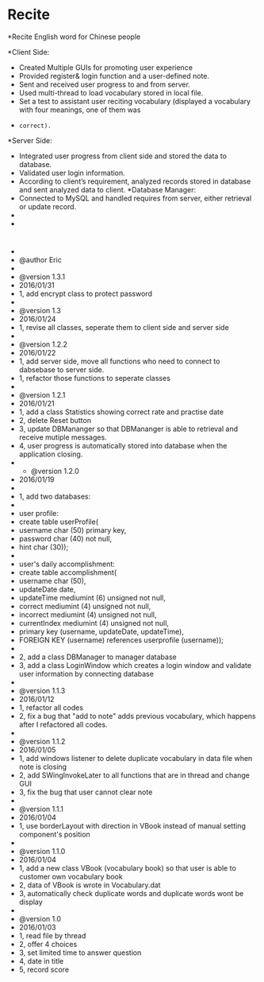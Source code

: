 # Recite

*Recite English word for Chinese people

*Client Side: 
*	 Created Multiple GUIs for promoting user experience 
*	 Provided register& login function and a user-defined note.
*	 Sent and received user progress to and from server. 
*	 Used multi-thread to load vocabulary stored in local file. 
*	 Set a test to assistant user reciting vocabulary (displayed a vocabulary with four meanings, one of them was    
*	  correct). 
*Server Side: 
*	 Integrated user progress from client side and stored the data to database.
*  Validated user login information. 
*	 According to client’s requirement, analyzed records stored in database and sent analyzed data to client.
*Database Manager: 
*	 Connected to MySQL and handled requires from server, either retrieval or update record.
*
*

#

 * 
 * @author Eric
 * 
 *  @version 1.3.1
 *  2016/01/31
 *  1, add encrypt class to protect password
 *  
 *  @version 1.3
 *  2016/01/24
 *  1, revise all classes, seperate them to client side and server side
 *   
 *  @version 1.2.2
 *  2016/01/22
 *  1, add server side, move all functions who need to connect to dabsebase to server side. 
 *  1, refactor those functions to seperate classes
 *  
 * @version 1.2.1
 * 2016/01/21
 * 1, add a class Statistics showing correct rate and practise date
 * 2, delete Reset button
 * 3, update DBMananger so that DBMananger is able to retrieval and receive mutiple messages.
 * 4, user progress is automatically stored into database when the application closing.
 *  * @version 1.2.0
 * 2016/01/19
 * 
 * 1, add two databases:
 * 
 * user profile:
 * create table userProfile( 
 * username char (50) primary key, 
 * password char (40) not null, 
 * hint char (30));
 * 
 * user's daily accomplishment: 
 * create table accomplishment( 
 * username char (50), 
 * updateDate date, 
 * updateTime mediumint (6) unsigned not null,
 * correct mediumint (4) unsigned not null, 
 * incorrect mediumint (4) unsigned not null, 
 * currentIndex mediumint (4) unsigned not null,
 * primary key (username, updateDate, updateTime),  
 * FOREIGN KEY (username) references userprofile (username));
 * 
 * 2, add a class DBManager to manager database
 * 3, add a class LoginWindow which creates a login window and validate user information by connecting database
 *
 * @version 1.1.3
 * 2016/01/12
 * 1, refactor all codes
 * 2, fix a bug that "add to note" adds previous vocabulary, which happens after I refactored all codes.
 * 
 * @version 1.1.2
 * 2016/01/05
 * 1, add windows listener to delete duplicate vocabulary in data file when note is closing
 * 2, add SWingInvokeLater to all functions that are in thread and change GUI
 * 3, fix the bug that user cannot clear note
  * 
 * @version 1.1.1
 * 2016/01/04
 * 1, use borderLayout with direction in VBook instead of manual setting component's position
  * 
 * @version 1.1.0
 * 2016/01/04
 * 1, add a new class VBook (vocabulary book) so that user is able to customer own vocabulary book
 * 2, data of VBook is wrote in Vocabulary.dat
 * 3, automatically check duplicate words and duplicate words wont be display
 *  
 * @version 1.0 
 * 2016/01/03
 * 1, read file by thread
 * 2, offer 4 choices
 * 3, set limited time to answer question
 * 4, date in title
 * 5, record score

